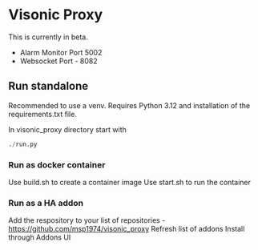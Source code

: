 # Visonic Proxy

This is currently in beta.

- Alarm Monitor Port 5002
- Websocket Port - 8082


## Run standalone

Recommended to use a venv.  Requires Python 3.12 and installation of the requirements.txt file.

In visonic_proxy directory start with
```python
./run.py
```

### Run as docker container

Use build.sh to create a container image
Use start.sh to run the container


### Run as a HA addon

Add the respository to your list of repositories - https://github.com/msp1974/visonic_proxy
Refresh list of addons
Install through Addons UI

